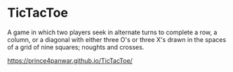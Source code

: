 # TicTacToe
A game in which two players seek in alternate turns to complete a row, a column, or a diagonal with either three O's or three X's drawn in the spaces of a grid of nine squares; noughts and crosses.

https://prince4panwar.github.io/TicTacToe/
